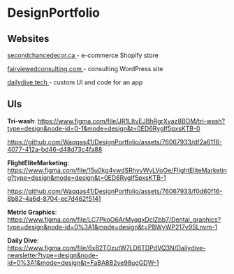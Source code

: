 # DesignPortfolio

## Websites
[secondchancedecor.ca
](https://www.secondchancedecor.ca/) - e-commerce Shopify store

[fairviewedconsulting.com
](https://fairviewedconsulting.com) - consulting WordPress site

[dailydive.tech
](https://dailydive.tech/) - custom UI and code for an app
## UIs

**Tri-wash**: https://www.figma.com/file/JR1LItvEJBhRgrXyaz8BOM/tri-wash?type=design&node-id=0-1&mode=design&t=0ED6RygIf5pxsKTB-0

https://github.com/Waqqas41/DesignPortfolio/assets/76067933/df2a6116-4077-412a-bd46-d48d73c4fa88

**FlightEliteMarketing**: https://www.figma.com/file/15u0kg4vwdSRhvyWvLVoOe/FlightEliteMarketing?type=design&mode=design&t=0ED6RygIf5pxsKTB-1

https://github.com/Waqqas41/DesignPortfolio/assets/76067933/f0d60f16-8b82-4a6d-8704-ec7d462f5141


**Metric Graphics**: https://www.figma.com/file/LC7PkoO6ArMyqgxDclZbb7/Dental_graphics?type=design&node-id=0%3A1&mode=design&t=PBWyWP217y9SLnvm-1

**Daily Dive**: https://www.figma.com/file/6x82TOzutW7LD6TDPdVQ3N/Dailydive-newsletter?type=design&node-id=0%3A1&mode=design&t=FaBA8B2ve98ugGDW-1


